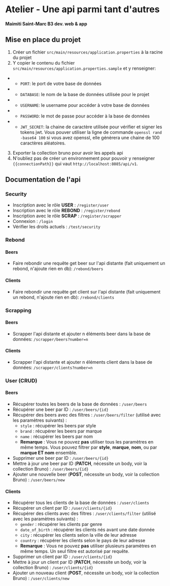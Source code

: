# Atelier - Une api parmi tant d'autres
#### Maimiti Saint-Marc B3 dev. web & app


## Mise en place du projet
1) Créer un fichier `src/main/resources/application.properties` à la racine du projet
2) Y copier le contenu du fichier `src/main/resources/application.properties.sample` et y renseigner:
- - `PORT`: le port de votre base de données
- - `DATABASE`: le nom de la base de données utilisée pour le projet
- - `USERNAME`: le username pour accéder à votre base de données
- - `PASSWORD`: le mot de passe pour accéder à la base de données
- - `JWT_SECRET`: la chaine de caractère utilisée pour vérifier et signer les tokens jwt. Vous pouver utiliser la ligne de commande `openssl rand -base64 100` si vous avez openssl, elle génèrera une chaine de 100 caractères aléatoires.
3) Exporter la collection bruno pour avoir les appels api
4) N'oubliez pas de créer un environnement pour pouvoir y renseigner `{{connectionPath}}` qui vaut `http://localhost:8085/api/v1`.

## Documentation de l'api
### Security
- Inscription avec le rôle **USER** : `/register/user`
- Inscription avec le rôle **REBOND** : `/register/rebond`
- Inscription avec le rôle **SCRAP** : `/register/scrapper`
- Connexion : `/login`
- Vérifier les droits actuels : `/test/security`

### Rebond
#### Beers
- Faire rebondir une requête get beer sur l'api distante (fait uniquement un rebond, n'ajoute rien en db): `/rebond/beers`

#### Clients
- Faire rebondir une requête get client sur l'api distante (fait uniquement un rebond, n'ajoute rien en db): `/rebond/clients`


### Scrapping
#### Beers
- Scrapper l'api distante et ajouter n éléments beer dans la base de données: `/scrapper/beers?number=n`

#### Clients
- Scrapper l'api distante et ajouter n éléments client dans la base de données: `/scrapper/clients?number=n`


### User (CRUD)
#### Beers
- Récupérer toutes les beers de la base de données : `/user/beers`
- Récupérer une beer par ID : `/user/beers/{id}`
- Récupérer des beers avec des filtres : `/user/beers/filter` (utilisé avec les paramètres suivants) :
    - `style` : récupérer les beers par style
    - `brand` : récupérer les beers par marque
    - `name` : récupérer les beers par nom
    - **Remarque** : Vous ne pouvez **pas** utiliser tous les paramètres en même temps. Vous pouvez filtrer par **style**, **marque**, **nom**, ou par **marque ET nom** ensemble.
- Supprimer une beer par ID : `/user/beers/{id}`
- Mettre à jour une beer par ID (**PATCH**, nécessite un body, voir la collection Bruno) : `/user/beers/{id}`
- Ajouter une nouvelle beer (**POST**, nécessite un body, voir la collection Bruno) : `/user/beers/new`

#### Clients
- Récupérer tous les clients de la base de données : `/user/clients`
- Récupérer un client par ID : `/user/clients/{id}`
- Récupérer des clients avec des filtres : `/user/clients/filter` (utilisé avec les paramètres suivants) :
    - `gender` : récupérer les clients par genre
    - `date_of_birth` : récupérer les clients nés avant une date donnée
    - `city` : récupérer les clients selon la ville de leur adresse
    - `country` : récupérer les clients selon le pays de leur adresse
    - **Remarque** : Vous ne pouvez **pas** utiliser plusieurs paramètres en même temps. Un seul filtre est autorisé par requête.
- Supprimer un client par ID : `/user/clients/{id}`
- Mettre à jour un client par ID (**PATCH**, nécessite un body, voir la collection Bruno) : `/user/clients/{id}`
- Ajouter un nouveau client (**POST**, nécessite un body, voir la collection Bruno) : `/user/clients/new`  

